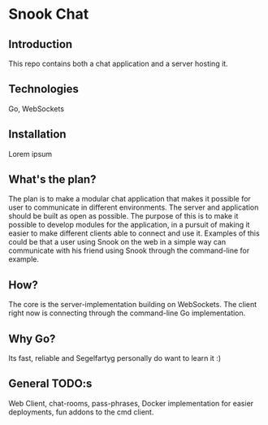 # Snook Chat
## Introduction
This repo contains both a chat application and a server hosting it. 
## Technologies
Go,
WebSockets
## Installation
Lorem ipsum
## What's the plan?
The plan is to make a modular chat application that makes it possible for user to communicate in different environments. The server and application should be built as open as possible. The
purpose of this is to make it possible to develop modules for the application, in a pursuit of making it easier to make different clients able to connect and use it. Examples of this could
be that a user using Snook on the web in a simple way can communicate with his friend using Snook through the command-line for example. 
## How? 
The core is the server-implementation building on WebSockets. The client right now is connecting through the command-line Go implementation.
## Why Go?
Its fast, reliable and Segelfartyg personally do want to learn it :) 

## General TODO:s 
Web Client, chat-rooms, pass-phrases, Docker implementation for easier deployments, fun addons to the cmd client. 
